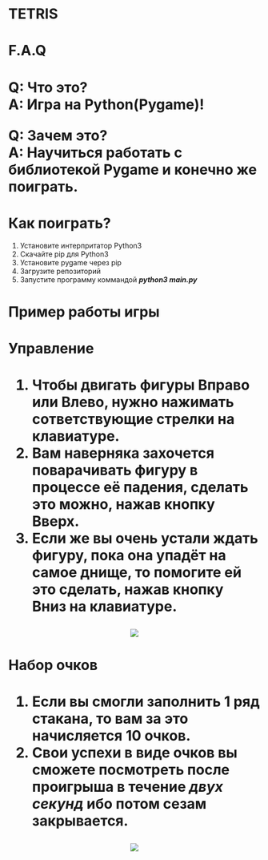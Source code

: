 <h1>TETRIS<h1>

<h1>F.A.Q<h1>

  Q: Что это? <br>
  A: Игра на Python(Pygame)!

  Q: Зачем это? <br>
  A: Научиться работать с библиотекой Pygame и конечно же поиграть.

<h1>Как поиграть?</h1>

  1. Установите интерпритатор Python3
  2. Скачайте pip для Python3
  3. Установите pygame через pip
  4. Загрузите репозиторий
  5. Запустите программу коммандой ***python3 main.py***

<h1>Пример работы игры<h1>

<h1>Управление<h1>

  1. Чтобы двигать фигуры **Вправо** или **Влево**, нужно нажимать сответствующие стрелки на клавиатуре.
  2. Вам наверняка захочется поварачивать фигуру в процессе её падения, сделать это можно, нажав кнопку **Вверх**.
  3. Если же вы очень устали ждать фигуру, пока она упадёт на самое днище, то помогите ей это сделать, нажав кнопку **Вниз** на клавиатуре.
<p align="center"><img src="https://github.com/KiryuxaMC/Images/blob/master/Tetris_Im/Peek%202020-01-23%2023-38.gif"></p>


<h1>Набор очков<h1>

  1. Если вы смогли заполнить 1 ряд стакана, то вам за это начисляется **10 очков**.
  2. Свои успехи в виде очков вы сможете посмотреть после проигрыша в течение ***двух секунд*** ибо потом сезам закрывается.

<p align="center"><img src="https://github.com/KiryuxaMC/Images/blob/master/Tetris_Im/Peek%202020-01-23%2023-45.gif"></p>